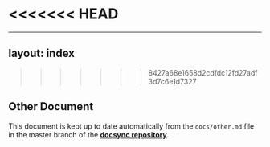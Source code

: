 <<<<<<< HEAD
=======
---
layout: index
---


>>>>>>> 8427a68e1658d2cdfdc12fd27adf3d7c6e1d7327
## Other Document

This document is kept up to date automatically from the `docs/other.md`
file in the master branch of the [**docsync repository**][1].

[1]: http://github.com/CoryG89/docsync